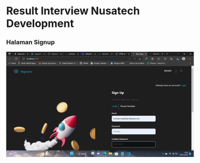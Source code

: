 # Result Interview Nusatech Development

### Halaman Signup

![Skills](src/assets/images/result.png)
